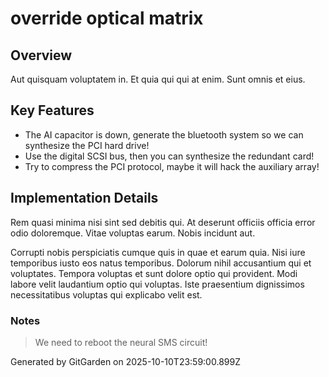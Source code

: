 # override optical matrix

## Overview
Aut quisquam voluptatem in. Et quia qui qui at enim. Sunt omnis et eius.

## Key Features
- The AI capacitor is down, generate the bluetooth system so we can synthesize the PCI hard drive!
- Use the digital SCSI bus, then you can synthesize the redundant card!
- Try to compress the PCI protocol, maybe it will hack the auxiliary array!

## Implementation Details
Rem quasi minima nisi sint sed debitis qui. At deserunt officiis officia error odio doloremque. Vitae voluptas earum. Nobis incidunt aut.
 Corrupti nobis perspiciatis cumque quis in quae et earum quia. Nisi iure temporibus iusto eos natus temporibus. Dolorum nihil accusantium qui et voluptates. Tempora voluptas et sunt dolore optio qui provident. Modi labore velit laudantium optio qui voluptas. Iste praesentium dignissimos necessitatibus voluptas qui explicabo velit est.

### Notes
> We need to reboot the neural SMS circuit!

Generated by GitGarden on 2025-10-10T23:59:00.899Z